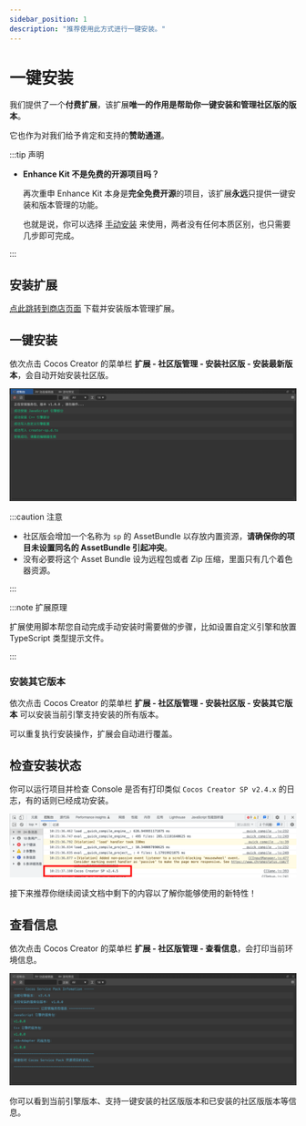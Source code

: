 ```yaml
---
sidebar_position: 1
description: "推荐使用此方式进行一键安装。"
---
```


# 一键安装

我们提供了一个**付费扩展**，该扩展**唯一的作用是帮助你一键安装和管理社区版的版本**。

它也作为对我们给予肯定和支持的**赞助通道**。

:::tip 声明

- **Enhance Kit 不是免费的开源项目吗？**

    再次重申 Enhance Kit 本身是**完全免费开源**的项目，该扩展**永远**只提供一键安装和版本管理的功能。
    
    也就是说，你可以选择 [手动安装](./installation-manual.md) 来使用，两者没有任何本质区别，也只需要几步即可完成。

:::

## 安装扩展

[点此跳转到商店页面](https://store.cocos.com/app/detail/3824) 下载并安装版本管理扩展。

## 一键安装

依次点击 Cocos Creator 的菜单栏 **扩展 - 社区版管理 - 安装社区版 - 安装最新版本**，会自动开始安装社区版。

![plugin-install](./assets/plugin-install.png)

:::caution 注意

- 社区版会增加一个名称为 `sp` 的 AssetBundle 以存放内置资源，**请确保你的项目未设置同名的 AssetBundle 引起冲突**。
- 没有必要将这个 Asset Bundle 设为远程包或者 Zip 压缩，里面只有几个着色器资源。

:::

:::note 扩展原理

扩展使用脚本帮您自动完成手动安装时需要做的步骤，比如设置自定义引擎和放置 TypeScript 类型提示文件。

:::

### 安装其它版本

依次点击 Cocos Creator 的菜单栏 **扩展 - 社区版管理 - 安装社区版 - 安装其它版本** 可以安装当前引擎支持安装的所有版本。

可以重复执行安装操作，扩展会自动进行覆盖。

## 检查安装状态

你可以运行项目并检查 Console 是否有打印类似 `Cocos Creator SP v2.4.x` 的日志，有的话则已经成功安装。

![installedconsole](./assets/installed-console.png)

接下来推荐你继续阅读文档中剩下的内容以了解你能够使用的新特性！

## 查看信息

依次点击 Cocos Creator 的菜单栏 **扩展 - 社区版管理 - 查看信息**，会打印当前环境信息。

![plugin-info](./assets/plugin-info.png)

你可以看到当前引擎版本、支持一键安装的社区版版本和已安装的社区版版本等信息。
